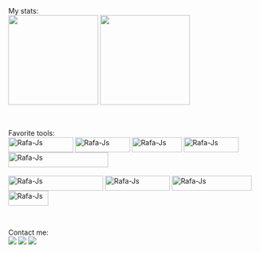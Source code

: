 <div>My stats:<br>
<div>
  <a href="https://github.com/GabrielMartinsQA"></a>
  <img height="180em" src="https://github-readme-stats.vercel.app/api?username=GabrielMartinsQA&amp;show_icons=true&amp;theme=dracula&amp;include_all_commits=true&amp;count_private=true" style="max-width: 90%;">
  <img height="180em" src="https://github-readme-stats.vercel.app/api/top-langs/?username=GabrielMartinsQA&amp;layout=compact&amp;langs_count=7&amp;theme=dracula" style="max-width: 90%;">
</div>

<br><div>Favorite tools:<br>
    <a href="https://github.com/GabrielMartinsQA"></a>
    <img align="center" alt="Rafa-Js" height="30" width="130" src="https://img.shields.io/badge/JavaScript-323330?style=for-the-badge&logo=javascript&logoColor=F7DF1E" style="max-width: 100%;">
    <img align="center" alt="Rafa-Js" height="30" width="110" src="https://img.shields.io/badge/Cypress-17202C?style=for-the-badge&logo=cypress&logoColor=white" style="max-width: 100%;">
    <img align="center" alt="Rafa-Js" height="30" width="100" src="https://img.shields.io/badge/Postman-FF6C37?style=for-the-badge&logo=Postman&logoColor=white" style="max-width: 100%;">
    <img align="center" alt="Rafa-Js" height="30" width="110" src="https://img.shields.io/badge/MongoDB-4EA94B?style=for-the-badge&logo=mongodb&logoColor=white" style="max-width: 100%;">
    <img align="center" alt="Rafa-Js" height="30" width="200" src="https://img.shields.io/badge/Microsoft%20SQL%20Server-CC2927?style=for-the-badge&logo=microsoft%20sql%20server&logoColor=white" style="max-width: 100%;">
    <br><br>
    <img align="center" alt="Rafa-Js" height="30" width="190" src="https://img.shields.io/badge/Visual_Studio_Code-0078D4?style=for-the-badge&logo=visual%20studio%20code&logoColor=white" style="max-width: 100%;">
    <img align="center" alt="Rafa-Js" height="30" width="130" src="https://img.shields.io/badge/IntelliJ_IDEA-000000.svg?style=for-the-badge&logo=intellij-idea&logoColor=white" style="max-width: 100%;">
    <img align="center" alt="Rafa-Js" height="30" width="160" src="https://img.shields.io/badge/Google_chrome-4285F4?style=for-the-badge&logo=Google-chrome&logoColor=white" style="max-width: 100%;">
    <img align="center" alt="Rafa-Js" height="30" width="80" src="https://img.shields.io/badge/Jira-0052CC?style=for-the-badge&logo=Jira&logoColor=white" style="max-width: 100%;">
</div>
  
<br><div>Contact me:<br>
  <a href="https://www.linkedin.com/in/martinsgabriel95" rel="nofollow"><img src="https://img.shields.io/badge/-LinkedIn-%230077B5?style=for-the-badge&amp;logo=linkedin&amp;logoColor=white" style="max-width: 100%;"></a> 
  <a href="https://telegram.me/+5585988648000" rel="nofollow"><img src="https://img.shields.io/badge/Telegram-2CA5E0?style=for-the-badge&logo=telegram&logoColor=white" style="max-width: 100%;"></a> 
  <a href="https://img.shields.io/badge/WhatsApp-25D366?style=for-the-badge&logo=whatsapp&logoColor=white"></a>
  <a href="mailto:gabrielmartins.95@hotmail.com"><img src="https://img.shields.io/badge/Microsoft_Outlook-0078D4?style=for-the-badge&logo=microsoft-outlook&logoColor=white" style="max-width: 100%;"></a>
</div>
